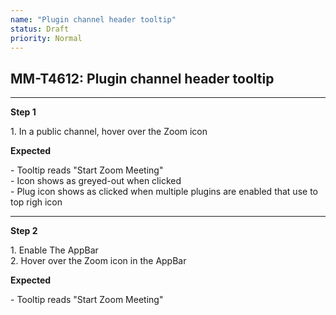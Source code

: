 ```yaml
---
name: "Plugin channel header tooltip"
status: Draft
priority: Normal
---
```


## MM-T4612: Plugin channel header tooltip

---

**Step 1**

1\. In a public channel, hover over the Zoom icon

**Expected**

\- Tooltip reads "Start Zoom Meeting"\
\- Icon shows as greyed-out when clicked\
\- Plug icon shows as clicked when multiple plugins are enabled that use to top righ icon

---

**Step 2**

1\. Enable The AppBar\
2\. Hover over the Zoom icon in the AppBar

**Expected**

\- Tooltip reads "Start Zoom Meeting"
